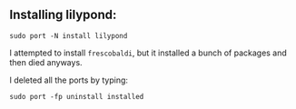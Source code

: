 ## Installing lilypond:

```
sudo port -N install lilypond
```

I attempted to install `frescobaldi`, but it installed a bunch of packages and then died anyways.

I deleted all the ports by typing:
```
sudo port -fp uninstall installed
```

